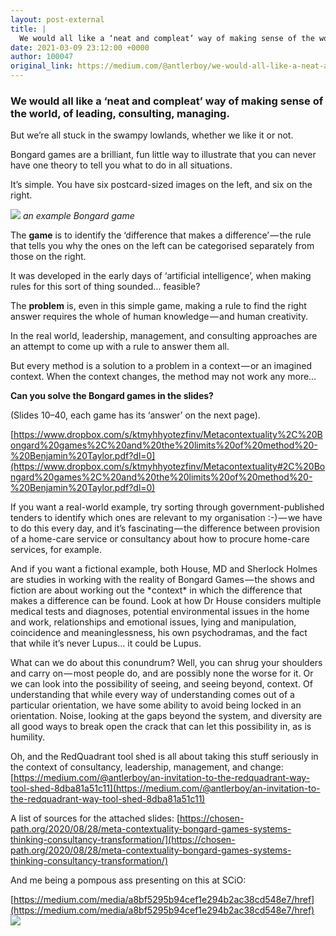 ```yaml
---
layout: post-external
title: |
  We would all like a ‘neat and compleat’ way of making sense of the world, of leading, consulting…
date: 2021-03-09 23:12:00 +0000
author: 100047
original_link: https://medium.com/@antlerboy/we-would-all-like-a-neat-and-compleat-way-of-making-sense-of-the-world-of-leading-consulting-3317fb02c8e2?source=rss-97852f5a56ae------2
---
```


### We would all like a ‘neat and compleat’ way of making sense of the world, of leading, consulting, managing.

But we’re all stuck in the swampy lowlands, whether we like it or not.

Bongard games are a brilliant, fun little way to illustrate that you can never have one theory to tell you what to do in all situations.

It’s simple. You have six postcard-sized images on the left, and six on the right.

![](https://cdn-images-1.medium.com/max/776/1*EXaJEjjdLOo6gZ6bD9rM_g.png)
_an example Bongard game_

The **game** is to identify the ‘difference that makes a difference’ — the rule that tells you why the ones on the left can be categorised separately from those on the right.

It was developed in the early days of ‘artificial intelligence’, when making rules for this sort of thing sounded… feasible?

The **problem** is, even in this simple game, making a rule to find the right answer requires the whole of human knowledge — and human creativity.

In the real world, leadership, management, and consulting approaches are an attempt to come up with a rule to answer them all.

But every method is a solution to a problem in a context — or an imagined context. When the context changes, the method may not work any more…

**Can you solve the Bongard games in the slides?**

(Slides 10–40, each game has its ‘answer’ on the next page).

[https://www.dropbox.com/s/ktmyhhyotezfinv/Metacontextuality%2C%20Bongard%20games%2C%20and%20the%20limits%20of%20method%20-%20Benjamin%20Taylor.pdf?dl=0](https://www.dropbox.com/s/ktmyhhyotezfinv/Metacontextuality#2C%20Bongard%20games%2C%20and%20the%20limits%20of%20method%20-%20Benjamin%20Taylor.pdf?dl=0)

If you want a real-world example, try sorting through government-published tenders to identify which ones are relevant to my organisation :-) — we have to do this every day, and it’s fascinating — the difference between provision of a home-care service or consultancy about how to procure home-care services, for example.

And if you want a fictional example, both House, MD and Sherlock Holmes are studies in working with the reality of Bongard Games — the shows and fiction are about working out the \*context\* in which the difference that makes a difference can be found. Look at how Dr House considers multiple medical tests and diagnoses, potential environmental issues in the home and work, relationships and emotional issues, lying and manipulation, coincidence and meaninglessness, his own psychodramas, and the fact that while it’s never Lupus… it could be Lupus.

What can we do about this conundrum? Well, you can shrug your shoulders and carry on — most people do, and are possibly none the worse for it. Or we can look into the possibility of seeing, and seeing beyond, context. Of understanding that while every way of understanding comes out of a particular orientation, we have some ability to avoid being locked in an orientation. Noise, looking at the gaps beyond the system, and diversity are all good ways to break open the crack that can let this possibility in, as is humility.

Oh, and the RedQuadrant tool shed is all about taking this stuff seriously in the context of consultancy, leadership, management, and change: [https://medium.com/@antlerboy/an-invitation-to-the-redquadrant-way-tool-shed-8dba81a51c11](https://medium.com/@antlerboy/an-invitation-to-the-redquadrant-way-tool-shed-8dba81a51c11)

A list of sources for the attached slides: [https://chosen-path.org/2020/08/28/meta-contextuality-bongard-games-systems-thinking-consultancy-transformation/](https://chosen-path.org/2020/08/28/meta-contextuality-bongard-games-systems-thinking-consultancy-transformation/)

And me being a pompous ass presenting on this at SCiO:

[https://medium.com/media/a8bf5295b94cef1e294b2ac38cd548e7/href](https://medium.com/media/a8bf5295b94cef1e294b2ac38cd548e7/href) ![](https://medium.com/_/stat?event=post.clientViewed&referrerSource=full_rss&postId=3317fb02c8e2)
